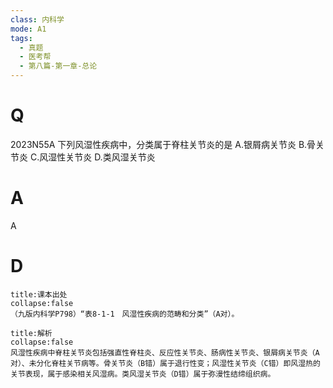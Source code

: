 ```yaml
---
class: 内科学
mode: A1
tags:
  - 真题
  - 医考帮
  - 第八篇-第一章-总论
---
```


# Q
2023N55A 下列风湿性疾病中，分类属于脊柱关节炎的是
A.银屑病关节炎
B.骨关节炎
C.风湿性关节炎
D.类风湿关节炎

# A
A
# D
```ad-note
title:课本出处
collapse:false
（九版内科学P798）“表8-1-1　风湿性疾病的范畴和分类”（A对）。
```

```ad-summary
title:解析
collapse:false
风湿性疾病中脊柱关节炎包括强直性脊柱炎、反应性关节炎、肠病性关节炎、银屑病关节炎（A对）、未分化脊柱关节病等。骨关节炎（B错）属于退行性变；风湿性关节炎（C错）即风湿热的关节表现，属于感染相关风湿病。类风湿关节炎（D错）属于弥漫性结缔组织病。
```

